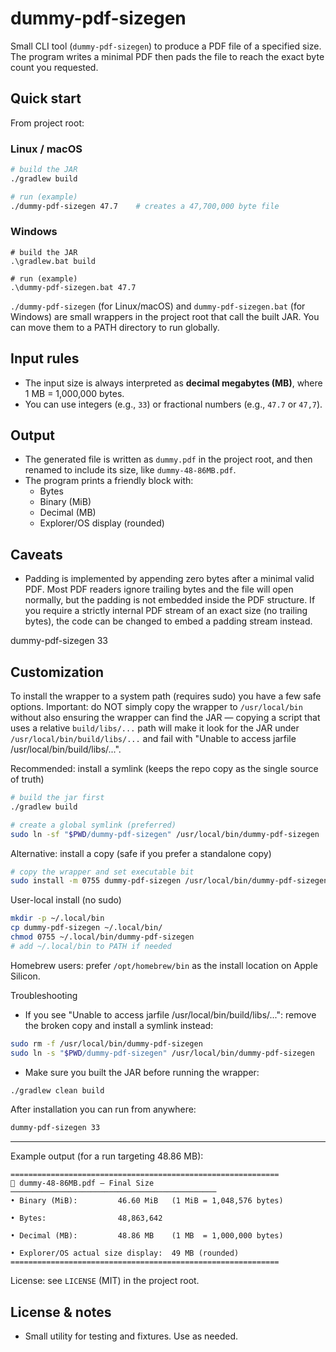 # dummy-pdf-sizegen

Small CLI tool (`dummy-pdf-sizegen`) to produce a PDF file of a specified size. The program writes a minimal PDF then pads the file to reach the exact byte count you requested.

## Quick start

From project root:

### Linux / macOS

```bash
# build the JAR
./gradlew build

# run (example)
./dummy-pdf-sizegen 47.7    # creates a 47,700,000 byte file
```

### Windows

```batch
# build the JAR
.\gradlew.bat build

# run (example)
.\dummy-pdf-sizegen.bat 47.7
```

`./dummy-pdf-sizegen` (for Linux/macOS) and `dummy-pdf-sizegen.bat` (for Windows) are small wrappers in the project root that call the built JAR. You can move them to a PATH directory to run globally.

## Input rules
- The input size is always interpreted as **decimal megabytes (MB)**, where 1 MB = 1,000,000 bytes.
- You can use integers (e.g., `33`) or fractional numbers (e.g., `47.7` or `47,7`).

## Output
- The generated file is written as `dummy.pdf` in the project root, and then renamed to include its size, like `dummy-48-86MB.pdf`.
- The program prints a friendly block with:
  - Bytes
  - Binary (MiB)
  - Decimal (MB)
  - Explorer/OS display (rounded)

## Caveats
- Padding is implemented by appending zero bytes after a minimal valid PDF. Most PDF readers ignore trailing bytes and the file will open normally, but the padding is not embedded inside the PDF structure. If you require a strictly internal PDF stream of an exact size (no trailing bytes), the code can be changed to embed a padding stream instead.

dummy-pdf-sizegen 33
## Customization
To install the wrapper to a system path (requires sudo) you have a few safe options. Important: do NOT simply copy the wrapper to `/usr/local/bin` without also ensuring the wrapper can find the JAR — copying a script that uses a relative `build/libs/...` path will make it look for the JAR under `/usr/local/bin/build/libs/...` and fail with "Unable to access jarfile /usr/local/bin/build/libs/...".

Recommended: install a symlink (keeps the repo copy as the single source of truth)

```bash
# build the jar first
./gradlew build

# create a global symlink (preferred)
sudo ln -sf "$PWD/dummy-pdf-sizegen" /usr/local/bin/dummy-pdf-sizegen
```

Alternative: install a copy (safe if you prefer a standalone copy)

```bash
# copy the wrapper and set executable bit
sudo install -m 0755 dummy-pdf-sizegen /usr/local/bin/dummy-pdf-sizegen
```

User-local install (no sudo)

```bash
mkdir -p ~/.local/bin
cp dummy-pdf-sizegen ~/.local/bin/
chmod 0755 ~/.local/bin/dummy-pdf-sizegen
# add ~/.local/bin to PATH if needed
```

Homebrew users: prefer `/opt/homebrew/bin` as the install location on Apple Silicon.

Troubleshooting
- If you see "Unable to access jarfile /usr/local/bin/build/libs/...": remove the broken copy and install a symlink instead:

```bash
sudo rm -f /usr/local/bin/dummy-pdf-sizegen
sudo ln -s "$PWD/dummy-pdf-sizegen" /usr/local/bin/dummy-pdf-sizegen
```

- Make sure you built the JAR before running the wrapper:

```bash
./gradlew clean build
```

After installation you can run from anywhere:

```bash
dummy-pdf-sizegen 33
```

---

Example output (for a run targeting 48.86 MB):

```
============================================================
📄 dummy-48-86MB.pdf — Final Size
──────────────────────────────────────────────
• Binary (MiB):         46.60 MiB   (1 MiB = 1,048,576 bytes)

• Bytes:                48,863,642

• Decimal (MB):         48.86 MB    (1 MB  = 1,000,000 bytes)

• Explorer/OS actual size display:  49 MB (rounded)
============================================================
```

License: see `LICENSE` (MIT) in the project root.

## License & notes
- Small utility for testing and fixtures. Use as needed.
